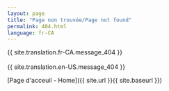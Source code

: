 ```yaml
---
layout: page
title: "Page non trouvée/Page not found"
permalink: 404.html
language: fr-CA
---
```

{{ site.translation.fr-CA.message_404 }}<br/>
<br/>
{{ site.translation.en-US.message_404 }}<br/>

[Page d'acceuil - Home]({{ site.url }}{{ site.baseurl }})
